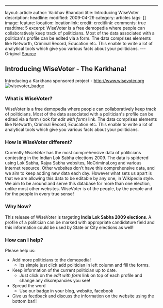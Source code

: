 ---

layout: article
author: Vaibhav Bhandari
title: Introducing WiseVoter
description: 
headline: 
modified: 2009-04-29
category: articles
tags: []
image: 
  feature: 
  location: 
  locationlink: 
  credit: 
  creditlink: 
comments: true
readtime: 5
excerpt: WiseVoter is a free demopedia where people can collaboratively keep track of politicians. Most of the data associated with a politican's profile can be edited via a form. The data comprises elements like Networth, Criminal Record, Education etc. This enable to write a lot of analytical tools which give you various facts about your politicians.
---Original [Source](http://thekarkhana.vitraag.com/2009/04/introducing-wisevoter/ "Permalink to Introducing WiseVoter - The Karkhana!")

## Introducing WiseVoter - The Karkhana!

Introducing a Karkhana sponsored project - http://www.wisevoter.org ![wisevoter_badge][1] 

### What is WiseVoter?
WiseVoter is a free demopedia where people can collaboratively keep track of politicians. Most of the data associated with a politician's profile can be edited via a form (look for _edit with form_) link. The data comprises elements like Networth, Criminal Record, Education etc. This enable to write a lot of analytical tools which give you various facts about your politicians.

### How is WiseVoter different?
Currently _WiseVoter_ has the most comprehensive data of politicians contesting in the Indian Lok Sabha elections 2009. The data is spidered using Lok Sabha, Rajya Sabha websites, NoCriminal.org and various internet resource. Other websites don't have this comprehensive data, and we aim to keep adding new data each day. However what sets us apart is that we are allowing this data to be editable by any one, in Wikipedia style. We aim to be around and serve this database for more than one election, unlike most other websites. WiseVoter is of the people, by the people and for the people in every true sense!

### Why Now?
This release of WiseVoter is targeting **India Lok Sabha 2009 elections**. A profile of a politician can be marked with appropriate candidature field and this information could be used by State or City elections as well! 

### How can I help?
Please help us:

* Add more politicians to the demopedia!
    - Its simple just click add politician in left column and fill the forms. 
* Keep information of the current politician up to date. 
    - Just click on the _edit with form_ link on top of each profile and change any discrepancies you see!
 * Spread the word 
    - Use our badge in your blog, website, facebook
 * Give us feedback and discuss the information on the website using the bottom bar!! 

[1]: http://thekarkhana.vitraag.com/wp-content/uploads/2009/04/wisevoter_badge.jpg (wisevoter_badge)